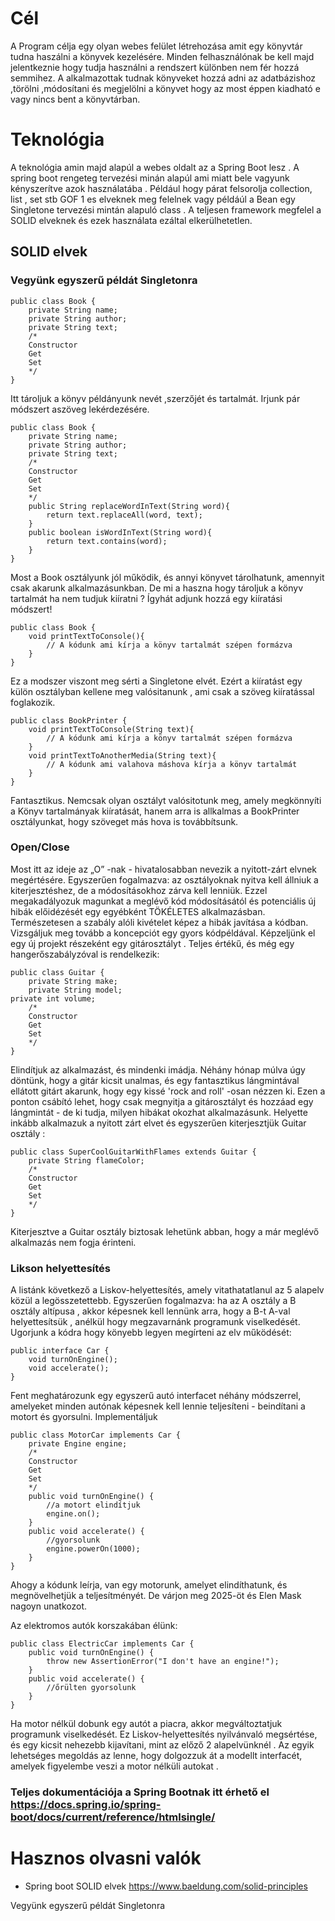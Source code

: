 # Cél
A Program célja egy olyan webes felület létrehozása amit egy könyvtár tudna haszálni a könyvek kezelésére. Minden felhasználónak be kell majd jelentkeznie hogy tudja használni a rendszert különben nem fér hozzá semmihez. A alkalmazottak tudnak könyveket hozzá adni az adatbázishoz ,törölni ,módosítani és megjelölni a könyvet hogy az most éppen kiadható e vagy nincs bent a könyvtárban. 

# Teknológia 
A teknológia amin majd alapúl a webes oldalt az a Spring Boot lesz . A spring boot rengeteg tervezési minán alapúl ami miatt bele vagyunk kényszerítve azok használatába . Például hogy párat felsorolja collection, list , set stb GOF 1 es elveknek meg felelnek vagy példáúl a Bean egy Singletone tervezési mintán alapuló class . A teljesen framework megfelel a SOLID elveknek és ezek használata ezáltal elkerülhetetlen. 

## SOLID elvek 

### Vegyünk egyszerű példát Singletonra 
	public class Book {
    	private String name;
    	private String author;
    	private String text;
		/*
		Constructor
		Get
		Set
		*/
	}
Itt tároljuk a könyv példányunk nevét ,szerzőjét és tartalmát.
Irjunk pár módszert  aszöveg lekérdezésére.

	public class Book {
    	private String name;
    	private String author;
    	private String text;
		/*
		Constructor
		Get
		Set
		*/
    	public String replaceWordInText(String word){
        	return text.replaceAll(word, text);
    	}
    	public boolean isWordInText(String word){
        	return text.contains(word);
    	}
	}
Most a Book  osztályunk jól működik, és annyi könyvet tárolhatunk, amennyit csak akarunk alkalmazásunkban. 
De mi a haszna hogy tároljuk a könyv tartalmát ha nem tudjuk kiíratni ?
Ígyhát adjunk hozzá egy kiíratási módszert!

	public class Book {
    	void printTextToConsole(){
        	// A kódunk ami kírja a könyv tartalmát szépen formázva
    	}
	}
Ez a modszer viszont meg sérti a Singletone elvét. Ezért a kiíratást egy külön osztályban kellene meg valósitanunk , ami csak a szöveg kiíratással foglakozik.

	public class BookPrinter {
    	void printTextToConsole(String text){
        	// A kódunk ami kírja a könyv tartalmát szépen formázva
    	}
    	void printTextToAnotherMedia(String text){
    		// A kódunk ami valahova máshova kírja a könyv tartalmát 
    	}
	}
Fantasztikus. Nemcsak olyan osztályt valósitotunk meg, amely megkönnyíti a  Könyv tartalmányak kiíratását, hanem arra is allkalmas a  BookPrinter  osztályunkat, hogy szöveget más hova is továbbítsunk.

### Open/Close

Most itt az ideje az „O” -nak - hivatalosabban nevezik a nyitott-zárt elvnek megértésére. Egyszerűen fogalmazva: az osztályoknak nyitva kell állniuk a kiterjesztéshez, de a módosításokhoz zárva kell lenniük. Ezzel megakadályozuk magunkat a meglévő kód módosításától és potenciális új hibák előidézését egy egyébként TÖKÉLETES alkalmazásban.
Természetesen a szabály alóli kivételet képez a hibák javítása a kódban.
Vizsgáljuk meg tovább a koncepciót egy gyors kódpéldával. Képzeljünk el egy új projekt részeként egy  gitárosztályt  .
Teljes értékű, és még egy hangerőszabályzóval is rendelkezik:

	public class Guitar {
		private String make;
		private String model;
	private int volume;
    	/*
		Constructor
		Get
		Set
		*/
	}
Elindítjuk az alkalmazást, és mindenki imádja. Néhány hónap múlva úgy döntünk, hogy a  gitár  kicsit unalmas, és egy fantasztikus lángmintával ellátott gitárt akarunk, hogy egy kissé 'rock and roll' -osan nézzen ki.
Ezen a ponton csábító lehet, hogy csak megnyitja a  gitárosztályt  és hozzáad egy lángmintát - de ki tudja, milyen hibákat okozhat alkalmazásunk.
Helyette inkább alkalmazuk a nyitott zárt elvet és egyszerűen kiterjesztjük  Guitar  osztály :

	public class SuperCoolGuitarWithFlames extends Guitar {
    	private String flameColor;
   		/*
		Constructor
		Get
		Set
		*/
	}
Kiterjesztve a  Guitar  osztály biztosak lehetünk abban, hogy a már meglévő alkalmazás nem fogja érinteni.


### Likson helyettesítés
A listánk következő a Liskov-helyettesítés, amely vitathatatlanul az 5 alapelv közül a legösszetettebb. Egyszerűen fogalmazva: ha az A osztály a B osztály altípusa , akkor képesnek kell lennünk arra, hogy a B-t A-val helyettesítsük  ,  anélkül hogy megzavarnánk programunk viselkedését.
Ugorjunk a kódra hogy könyebb legyen megírteni az elv működését:

	public interface Car {
    	void turnOnEngine();
    	void accelerate();
	}
Fent meghatározunk egy egyszerű  autó  interfacet néhány módszerrel, amelyeket minden autónak képesnek kell lennie teljesíteni - beindítani a motort és gyorsulni.
Implementáljuk 

	public class MotorCar implements Car { 
    	private Engine engine; 
    	/*
		Constructor
		Get
		Set
		*/
    	public void turnOnEngine() {
        	//a motort elindítjuk
        	engine.on();
    	}
    	public void accelerate() {
        	//gyorsolunk
        	engine.powerOn(1000);
    	}
	}
Ahogy a kódunk leírja, van egy motorunk, amelyet elindíthatunk, és megnövelhetjük a teljesítményét. De várjon meg 2025-öt és Elen Mask nagoyn unatkozot.

Az elektromos autók korszakában élünk:

	public class ElectricCar implements Car { 
    	public void turnOnEngine() {
        	throw new AssertionError("I don't have an engine!");
    	}
    	public void accelerate() {
       		//őrülten gyorsolunk
    	}
	}
Ha motor nélkül dobunk egy autót a piacra, akkor megváltoztatjuk programunk viselkedését. Ez Liskov-helyettesítés nyilvánvaló megsértése, és egy kicsit nehezebb kijavítani, mint az előző 2 alapelvünknél .
Az egyik lehetséges megoldás az lenne, hogy dolgozzuk át a modellt interfacét, amelyek figyelembe veszi a motor nélküli autokat .

### Teljes dokumentációja a Spring Bootnak itt érhető el https://docs.spring.io/spring-boot/docs/current/reference/htmlsingle/
# Hasznos olvasni valók
- Spring boot SOLID elvek https://www.baeldung.com/solid-principles

Vegyünk egyszerű példát Singletonra 


